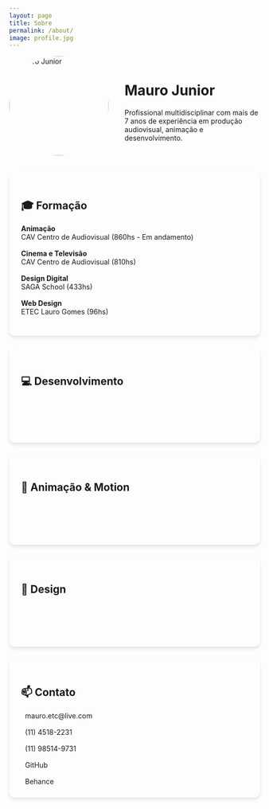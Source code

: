 ```yaml
---
layout: page
title: Sobre
permalink: /about/
image: profile.jpg
---
```


<div class="profile-header">
  <img src="/images/profile.jpg" alt="Mauro Junior" class="profile-image">
  <div class="profile-intro">
    <h1>Mauro Junior</h1>
    <p class="lead">Profissional multidisciplinar com mais de 7 anos de experiência em produção audiovisual, animação e desenvolvimento.</p>
  </div>
</div>

<div class="cards-container">
  <div class="card">
    <h2>🎓 Formação</h2>
    <ul class="clean-list">
      <li><span class="highlight">Animação</span><br>CAV Centro de Audiovisual (860hs - Em andamento)</li>
      <li><span class="highlight">Cinema e Televisão</span><br>CAV Centro de Audiovisual (810hs)</li>
      <li><span class="highlight">Design Digital</span><br>SAGA School (433hs)</li>
      <li><span class="highlight">Web Design</span><br>ETEC Lauro Gomes (96hs)</li>
    </ul>
  </div>

  <div class="card">
    <h2>💻 Desenvolvimento</h2>
    <div class="skills-grid">
      <span class="skill-tag">JavaScript</span>
      <span class="skill-tag">HTML/CSS</span>
      <span class="skill-tag">Python</span>
      <span class="skill-tag">ActionScript 3</span>
      <span class="skill-tag">Web Dev</span>
      <span class="skill-tag">Automação</span>
    </div>
  </div>

  <div class="card">
    <h2>🎨 Animação & Motion</h2>
    <div class="skills-grid">
      <span class="skill-tag">After Effects</span>
      <span class="skill-tag">Premiere</span>
      <span class="skill-tag">Animate</span>
      <span class="skill-tag">Cinema 4D</span>
      <span class="skill-tag">Animação 2D</span>
      <span class="skill-tag">Motion Graphics</span>
    </div>
  </div>

  <div class="card">
    <h2>🎯 Design</h2>
    <div class="skills-grid">
      <span class="skill-tag">Photoshop</span>
      <span class="skill-tag">Illustrator</span>
      <span class="skill-tag">UI/UX</span>
      <span class="skill-tag">Pixel Art</span>
      <span class="skill-tag">Vetorização</span>
    </div>
  </div>

  <div class="card contact-card">
    <h2>📫 Contato</h2>
    <div class="contact-grid">
      <a href="mailto:mauro.etc@live.com" class="contact-item">
        <i class="icon-mail"></i> mauro.etc@live.com
      </a>
      <a href="tel:+551145182231" class="contact-item">
        <i class="icon-phone"></i> (11) 4518-2231
      </a>
      <a href="tel:+5511985149731" class="contact-item">
        <i class="icon-mobile"></i> (11) 98514-9731
      </a>
      <a href="https://github.com/Mauroetc" class="contact-item">
        <i class="icon-github"></i> GitHub
      </a>
      <a href="https://www.behance.net/gallery/65727549/Portifolio-2018-Mauro-Junior" class="contact-item">
        <i class="icon-behance"></i> Behance
      </a>
    </div>
  </div>
</div>

<style>
.profile-header {
  display: flex;
  align-items: center;
  margin-bottom: 2rem;
  gap: 2rem;
}

.profile-image {
  width: 200px;
  height: 200px;
  border-radius: 50%;
  object-fit: cover;
}

.profile-intro {
  flex: 1;
}

.cards-container {
  display: grid;
  grid-template-columns: repeat(auto-fit, minmax(300px, 1fr));
  gap: 1.5rem;
  margin-top: 2rem;
}

.card {
  background: var(--background-color);
  border-radius: 12px;
  padding: 1.5rem;
  box-shadow: 0 4px 6px rgba(0, 0, 0, 0.1);
  transition: transform 0.2s ease;
}

.card:hover {
  transform: translateY(-5px);
}

.clean-list {
  list-style: none;
  padding: 0;
}

.clean-list li {
  margin-bottom: 1rem;
}

.highlight {
  font-weight: bold;
  color: var(--primary-color);
}

.skills-grid {
  display: flex;
  flex-wrap: wrap;
  gap: 0.5rem;
}

.skill-tag {
  background: var(--primary-color);
  color: white;
  padding: 0.3rem 0.8rem;
  border-radius: 20px;
  font-size: 0.9rem;
}

.contact-grid {
  display: grid;
  gap: 1rem;
}

.contact-item {
  display: flex;
  align-items: center;
  gap: 0.5rem;
  text-decoration: none;
  color: var(--text-color);
}

.contact-item:hover {
  color: var(--primary-color);
}
</style>